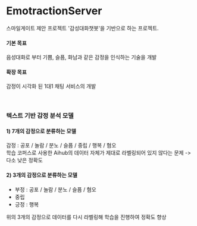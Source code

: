 # EmotractionServer
스마일게이트 제안 프로젝트 '감성대화챗봇'을 기반으로 하는 프로젝트.   
#### 기본 목표 
음성대화로 부터 기쁨, 슬픔, 화남과 같은 감정을 인식하는 기술을 개발   
#### 확장 목표 
감정이 시각화 된 1대1 채팅 서비스의 개발   
<br/><br/>

### 텍스트 기반 감정 분석 모델
#### 1) 7개의 감정으로 분류하는 모델
감정 : 공포 / 놀람 / 분노 / 슬픔 / 중립 / 행복 / 혐오  
학습 코퍼스로 사용한 Aihub의 데이터 자체가 제대로 라벨링되어 있지 않다는 문제 -> 다소 낮은 정확도  



#### 2) 3개의 감정으로 분류하는 모델
- 부정 : 공포 / 놀람 / 분노 / 슬픔 / 혐오
- 중립
- 긍정 : 행복   

위의 3개의 감정으로 데이터를 다시 라벨링해 학습을 진행하여 정확도 향상
